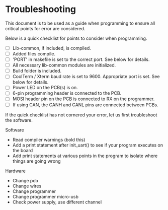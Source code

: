 # Troubleshooting

This document is to be used as a guide when programming to ensure all critical points for error are considered.

Below is a quick checklist for points to consider when programming.

- [ ] Lib-common, if included, is compiled.
- [ ] Added files compile.
- [ ] 'PORT' in makefile is set to the correct port. See below for details.
- [ ] All necessary lib-common modules are initialized.
- [ ] Build folder is included.
- [ ] CoolTerm / Xterm baud rate is set to 9600. Appropriate port is set. See below for details.
- [ ] Power LED on the PCB(s) is on.
- [ ] 6-pin programming header is connected to the PCB.
- [ ] MOSI header pin on the PCB is connected to RX on the programmer.
- [ ] If using CAN, the CANH and CANL pins are connected between PCBs.

If the quick checklist has not cornered your error, let us first troubleshoot the software.

Software
- Read compiler warnings (bold this)
- Add a print statement after init_uart() to see if your program executes on the board
- Add print statements at various points in the program to isolate where things are going wrong

Hardware
- Change pcb
- Change wires
- Change programmer
- Change programmer micro-usb
- Check power supply, use different channel
